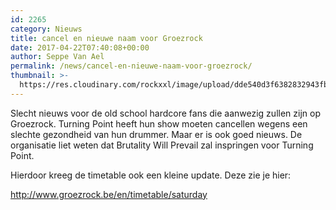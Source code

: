 ```yaml
---
id: 2265
category: Nieuws
title: cancel en nieuwe naam voor Groezrock
date: 2017-04-22T07:40:08+00:00
author: Seppe Van Ael
permalink: /news/cancel-en-nieuwe-naam-voor-groezrock/
thumbnail: >-
  https://res.cloudinary.com/rockxxl/image/upload/dde540d3f6382832943fb53d357bbec8.jpg
---
```

Slecht nieuws voor de old school hardcore fans die aanwezig zullen zijn op Groezrock. Turning Point heeft hun show moeten cancellen wegens een slechte gezondheid van hun drummer. Maar er is ook goed nieuws. De organisatie liet weten dat Brutality Will Prevail zal inspringen voor Turning Point.

Hierdoor kreeg de timetable ook een kleine update. Deze zie je hier:

http://www.groezrock.be/en/timetable/saturday
